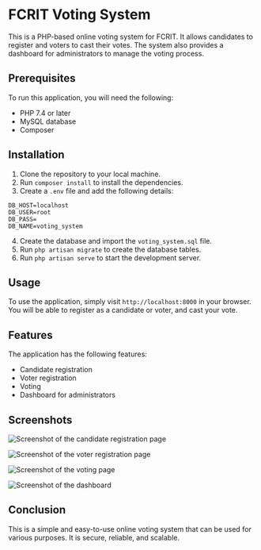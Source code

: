  # FCRIT Voting System

This is a PHP-based online voting system for FCRIT. It allows candidates to register and voters to cast their votes. The system also provides a dashboard for administrators to manage the voting process.

## Prerequisites

To run this application, you will need the following:

* PHP 7.4 or later
* MySQL database
* Composer

## Installation

1. Clone the repository to your local machine.
2. Run `composer install` to install the dependencies.
3. Create a `.env` file and add the following details:

```
DB_HOST=localhost
DB_USER=root
DB_PASS=
DB_NAME=voting_system
```

4. Create the database and import the `voting_system.sql` file.
5. Run `php artisan migrate` to create the database tables.
6. Run `php artisan serve` to start the development server.

## Usage

To use the application, simply visit `http://localhost:8000` in your browser. You will be able to register as a candidate or voter, and cast your vote.

## Features

The application has the following features:

* Candidate registration
* Voter registration
* Voting
* Dashboard for administrators

## Screenshots

![Screenshot of the candidate registration page](screenshots/candidate-registration.png)

![Screenshot of the voter registration page](screenshots/voter-registration.png)

![Screenshot of the voting page](screenshots/voting.png)

![Screenshot of the dashboard](screenshots/dashboard.png)

## Conclusion

This is a simple and easy-to-use online voting system that can be used for various purposes. It is secure, reliable, and scalable.

